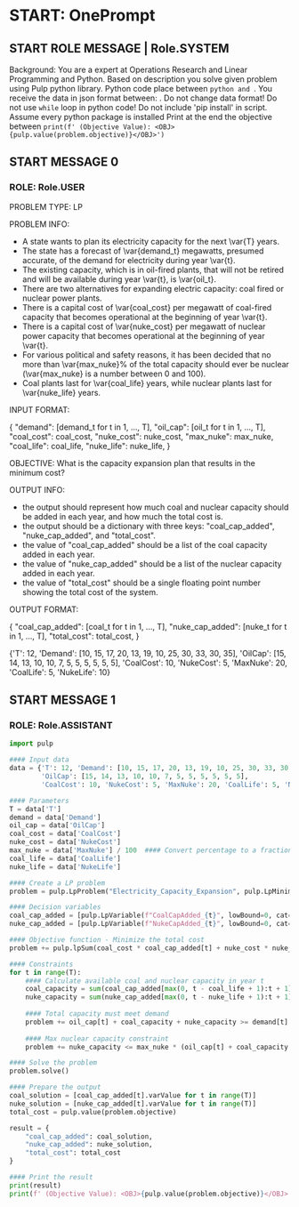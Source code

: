 # START: OnePrompt 
## START ROLE MESSAGE | Role.SYSTEM 
Background: You are a expert at Operations Research and Linear Programming and Python. Based on description you solve given problem using Pulp python library. Python code place between ```python and ```. You receive the data in json format between: <DATA></DATA>. Do not change data format! Do not use `while` loop in python code! Do not include 'pip install' in script. Assume every python package is installed Print at the end the objective between <OBJ></OBJ> `print(f' (Objective Value): <OBJ>{pulp.value(problem.objective)}</OBJ>')`  
## START MESSAGE 0 
### ROLE: Role.USER
<DESCRIPTION>
PROBLEM TYPE: LP

PROBLEM INFO: 

- A state wants to plan its electricity capacity for the next \var{T} years. 
- The state has a forecast of \var{demand_t} megawatts, presumed accurate, of the demand for electricity during year \var{t}.
- The existing capacity, which is in oil-fired plants, that will not be retired and will be available during year \var{t}, is \var{oil_t}.
- There are two alternatives for expanding electric capacity: coal­ fired or nuclear power plants.
- There is a capital cost of \var{coal_cost} per megawatt of coal-fired capacity that becomes operational at the beginning of year \var{t}.
- There is a capital cost of \var{nuke_cost} per megawatt of nuclear power capacity that becomes operational at the beginning of year \var{t}.
- For various political and safety reasons, it has been decided that no more than \var{max_nuke}% of the total capacity should ever be nuclear (\var{max_nuke} is a number between 0 and 100).
- Coal plants last for \var{coal_life} years, while nuclear plants last for \var{nuke_life} years.

INPUT FORMAT: 

{
    "demand": [demand_t for t in 1, ..., T],
    "oil_cap": [oil_t for t in 1, ..., T],
    "coal_cost": coal_cost,
    "nuke_cost": nuke_cost,
    "max_nuke": max_nuke,
    "coal_life": coal_life,
    "nuke_life": nuke_life,
}


OBJECTIVE: What is the capacity expansion plan that results in the minimum cost?


OUTPUT INFO:

- the output should represent how much coal and nuclear capacity should be added in each year, and how much the total cost is.
- the output should be a dictionary with three keys: "coal_cap_added", "nuke_cap_added", and "total_cost".
- the value of "coal_cap_added" should be a list of the coal capacity added in each year.
- the value of "nuke_cap_added" should be a list of the nuclear capacity added in each year.
- the value of "total_cost" should be a single floating point number showing the total cost of the system.


OUTPUT FORMAT:

{
    "coal_cap_added": [coal_t for t in 1, ..., T],
    "nuke_cap_added": [nuke_t for t in 1, ..., T],
    "total_cost": total_cost,
}


</DESCRIPTION>
<DATA>
{'T': 12, 'Demand': [10, 15, 17, 20, 13, 19, 10, 25, 30, 33, 30, 35], 'OilCap': [15, 14, 13, 10, 10, 7, 5, 5, 5, 5, 5, 5], 'CoalCost': 10, 'NukeCost': 5, 'MaxNuke': 20, 'CoalLife': 5, 'NukeLife': 10}</DATA>


## START MESSAGE 1 
### ROLE: Role.ASSISTANT
```python
import pulp

#### Input data
data = {'T': 12, 'Demand': [10, 15, 17, 20, 13, 19, 10, 25, 30, 33, 30, 35], 
        'OilCap': [15, 14, 13, 10, 10, 7, 5, 5, 5, 5, 5, 5], 
        'CoalCost': 10, 'NukeCost': 5, 'MaxNuke': 20, 'CoalLife': 5, 'NukeLife': 10}

#### Parameters
T = data['T']
demand = data['Demand']
oil_cap = data['OilCap']
coal_cost = data['CoalCost']
nuke_cost = data['NukeCost']
max_nuke = data['MaxNuke'] / 100  #### Convert percentage to a fraction
coal_life = data['CoalLife']
nuke_life = data['NukeLife']

#### Create a LP problem
problem = pulp.LpProblem("Electricity_Capacity_Expansion", pulp.LpMinimize)

#### Decision variables
coal_cap_added = [pulp.LpVariable(f"CoalCapAdded_{t}", lowBound=0, cat='Continuous') for t in range(T)]
nuke_cap_added = [pulp.LpVariable(f"NukeCapAdded_{t}", lowBound=0, cat='Continuous') for t in range(T)]

#### Objective function - Minimize the total cost
problem += pulp.lpSum(coal_cost * coal_cap_added[t] + nuke_cost * nuke_cap_added[t] for t in range(T))

#### Constraints
for t in range(T):
    #### Calculate available coal and nuclear capacity in year t
    coal_capacity = sum(coal_cap_added[max(0, t - coal_life + 1):t + 1])
    nuke_capacity = sum(nuke_cap_added[max(0, t - nuke_life + 1):t + 1])
    
    #### Total capacity must meet demand
    problem += oil_cap[t] + coal_capacity + nuke_capacity >= demand[t]
    
    #### Max nuclear capacity constraint
    problem += nuke_capacity <= max_nuke * (oil_cap[t] + coal_capacity + nuke_capacity)

#### Solve the problem
problem.solve()

#### Prepare the output
coal_solution = [coal_cap_added[t].varValue for t in range(T)]
nuke_solution = [nuke_cap_added[t].varValue for t in range(T)]
total_cost = pulp.value(problem.objective)

result = {
    "coal_cap_added": coal_solution,
    "nuke_cap_added": nuke_solution,
    "total_cost": total_cost
}

#### Print the result
print(result)
print(f' (Objective Value): <OBJ>{pulp.value(problem.objective)}</OBJ>')
```

